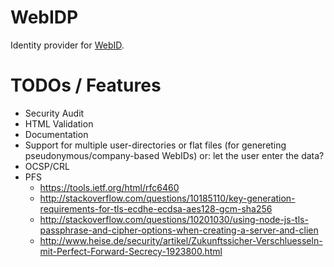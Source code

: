 WebIDP
======

Identity provider for [WebID](http://www.w3.org/2005/Incubator/webid/spec/).

TODOs / Features
================

* Security Audit
* HTML Validation
* Documentation
* Support for multiple user-directories or flat files 
  (for genereting pseudonymous/company-based WebIDs)
  or: let the user enter the data?
* OCSP/CRL
* PFS
    * <https://tools.ietf.org/html/rfc6460>
    * <http://stackoverflow.com/questions/10185110/key-generation-requirements-for-tls-ecdhe-ecdsa-aes128-gcm-sha256>
    * <http://stackoverflow.com/questions/10201030/using-node-js-tls-passphrase-and-cipher-options-when-creating-a-server-and-clien>
    * <http://www.heise.de/security/artikel/Zukunftssicher-Verschluesseln-mit-Perfect-Forward-Secrecy-1923800.html>

